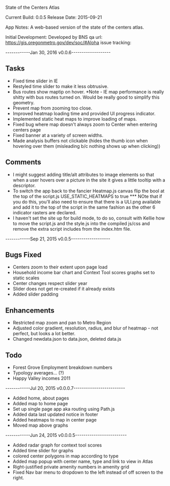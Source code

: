 State of the Centers Atlas

Current Build: 0.0.5
Release Date: 2015-09-21

App Notes:
A web-based version of the state of the centers atlas.

Initial Development: 
	Developed by BNS
	qa url: https://gis.oregonmetro.gov/dev/soc/#Aloha
	issue tracking: 


------------Jan 30, 2016 v0.0.6-------------------

## Tasks

* Fixed time slider in IE
* Restyled time slider to make it less obtrusive.
* Bus routes show maptip on hover.  *Note - IE map performance is really shitty with bus routes turned on.  Would be really good to simplify this geometry.
* Prevent map from zooming too close.
* Improved heatmap loading time and provided UI progress indicator.
* Implemented static heat maps to improve loading of maps.
* Fixed bug where map doesn't always zoom to Center when entering centers page 
* Fixed banner at a variety of screen widths. 
* Made analysis buffers not clickable (hides the thumb icon when hovering over them (misleading b/c nothing shows up when clicking))

## Comments

* I might suggest adding title/alt attributes to image elements so that when a user hovers over a picture in the site it gives a little tooltip with a descriptor.
* To switch the app back to the fancier Heatmap.js canvas flip the bool at the top of the script.js USE_STATIC_HEATMAPS to true *** NOte that if you do this, you'll also need to ensure that there is a ULI.png available and add it to the top of the script in the same fashion as the other 6 indicator rasters are declared.
* I haven't set the site up for build mode, to do so, consult with Kellie how to move the script.js and the style.js into the compiled js/css and remove the extra script includes from the index.htm file.

------------Sep 21, 2015 v0.0.5-------------------

## Bugs Fixed
- Centers zoom to their extent upon page load
- Household income bar chart and Context Tool scores graphs set to static scales
- Center changes respect slider year
- Slider does not get re-created if it already exists
- Added slider padding

## Enhancements
- Restricted map zoom and pan to Metro Region
- Adjusted color gradient, resolution, radius, and blur of heatmap - not perfect, but looks a lot better.
- Changed newdata.json to data.json, deleted data.js

## Todo
- Forest Grove Employment breakdown numbers
- Typology averages... (?)
- Happy Valley incomes 2011

------------Jul 20, 2015 v0.0.0.7-------------------------

- Added home, about pages
- Added map to home page
- Set up single page app aka routing using Path.js
- Added data last updated notice in footer
- Added heatmaps to map in center page
- Moved map above graphs


------------Jun 24, 2015 v0.0.0.5-------------------------

- Added radar graph for context tool scores
- Added time slider for graphs
- colored center polygons in map according to type
- Added map popup with center name, type and link to view in Atlas
- Right-justified private amenity numbers in amenity grid
- Fixed Nav bar menu to dropdown to the left instead of off screen to the right.